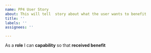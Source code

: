```yaml
---
name: PP4 User Story
about: This will tell  story about what the user wants to benefit
title: ''
labels: ''
assignees: ''

---
```


As a **role** I can **capability** so that **received benefit**
